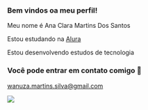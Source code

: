 ### Bem vindos oa meu perfil!

Meu nome é Ana Clara Martins Dos Santos

Estou estudando na [Alura](https://alura.com.br)

Estou desenvolvendo estudos de tecnologia


### Você pode entrar em contato comigo 📧

wanuza.martins.silva@gmail.com

![](https://media1.tenor.com/m/XKI89oaUATwAAAAC/love-hearts.gif)
